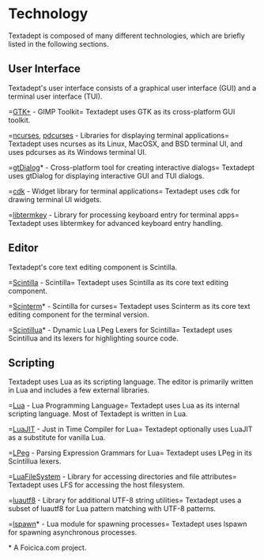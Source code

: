 # Technology

Textadept is composed of many different technologies, which are briefly listed
in the following sections.

## User Interface

Textadept's user interface consists of a graphical user interface (GUI) and a
terminal user interface (TUI).

=[GTK+][] - GIMP Toolkit=
    Textadept uses GTK as its cross-platform GUI toolkit.

=[ncurses][], [pdcurses][] - Libraries for displaying terminal applications=
    Textadept uses ncurses as its Linux, MacOSX, and BSD terminal UI, and uses
    pdcurses as its Windows terminal UI.

=[gtDialog][]\* - Cross-platform tool for creating interactive dialogs=
    Textadept uses gtDialog for displaying interactive GUI and TUI dialogs.

=[cdk][] - Widget library for terminal applications=
    Textadept uses cdk for drawing terminal UI widgets.

=[libtermkey][] - Library for processing keyboard entry for terminal apps=
    Textadept uses libtermkey for advanced keyboard entry handling.

## Editor

Textadept's core text editing component is Scintilla.

=[Scintilla][] - Scintilla=
    Textadept uses Scintilla as its core text editing component.

=[Scinterm][]\* - Scintilla for curses=
    Textadept uses Scinterm as its core text editing component for the terminal
    version.

=[Scintillua][]\* - Dynamic Lua LPeg Lexers for Scintilla=
    Textadept uses Scintillua and its lexers for highlighting source code.

## Scripting

Textadept uses Lua as its scripting language. The editor is primarily written in
Lua and includes a few external libraries.

=[Lua][] - Lua Programming Language=
    Textadept uses Lua as its internal scripting language. Most of Textadept is
    written in Lua.

=[LuaJIT][] - Just in Time Compiler for Lua=
    Textadept optionally uses LuaJIT as a substitute for vanilla Lua.

=[LPeg][] - Parsing Expression Grammars for Lua=
    Textadept uses LPeg in its Scintillua lexers.

=[LuaFileSystem][] - Library for accessing directories and file attributes=
    Textadept uses LFS for accessing the host filesystem.

=[luautf8][] - Library for additional UTF-8 string utilities=
    Textadept uses a subset of luautf8 for Lua pattern matching with UTF-8
    patterns.

=[lspawn][]\* - Lua module for spawning processes=
    Textadept uses lspawn for spawning asynchronous processes.

\* A Foicica.com project.

[GTK+]: http://www.gtk.org
[Scintilla]: http://scintilla.org
[Lua]: http://www.lua.org
[LuaJIT]: http://luajit.org
[Scintillua]: http://foicica.com/scintillua
[Scinterm]: http://foicica.com/scinterm
[LPeg]: http://www.inf.puc-rio.br/~roberto/lpeg/lpeg.html
[LuaFileSystem]: http://keplerproject.github.io/luafilesystem/
[luautf8]: https://github.com/starwing/luautf8/
[lspawn]: http://foicica.com/hg/lspawn
[gtDialog]: http://foicica.com/gtdialog/
[ncurses]: http://invisible-island.net/ncurses/
[pdcurses]: http://pdcurses.sourceforge.net/
[cdk]: http://invisible-island.net/cdk/
[libtermkey]: http://www.leonerd.org.uk/code/libtermkey/
